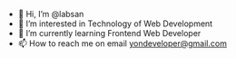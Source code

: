 - 👋 Hi, I’m @labsan
- 👀 I’m interested in Technology of Web Development
- 🌱 I’m currently learning Frontend Web Developer
- 📫 How to reach me on email yondeveloper@gmail.com

<!---
labsan/labsan is a ✨ special ✨ repository because its `README.md` (this file) appears on your GitHub profile.
You can click the Preview link to take a look at your changes.
--->
